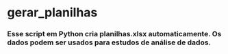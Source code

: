 # gerar_planilhas

### Esse script em Python cria planilhas.xlsx automaticamente. Os dados podem ser usados para estudos de análise de dados.
